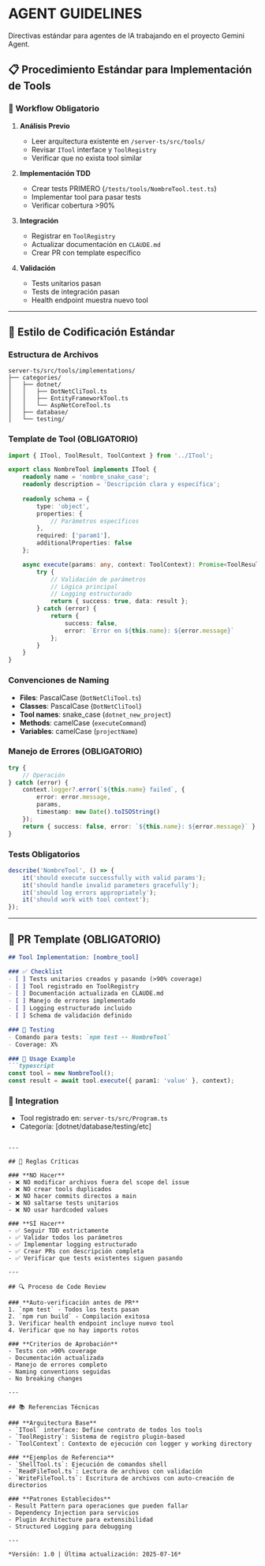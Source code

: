 # AGENT GUIDELINES

Directivas estándar para agentes de IA trabajando en el proyecto Gemini Agent.

## 📋 Procedimiento Estándar para Implementación de Tools

### 🔄 **Workflow Obligatorio**

1. **Análisis Previo**
   - Leer arquitectura existente en `/server-ts/src/tools/`
   - Revisar `ITool` interface y `ToolRegistry`
   - Verificar que no exista tool similar

2. **Implementación TDD**
   - Crear tests PRIMERO (`/tests/tools/NombreTool.test.ts`)
   - Implementar tool para pasar tests
   - Verificar cobertura >90%

3. **Integración**
   - Registrar en `ToolRegistry`
   - Actualizar documentación en `CLAUDE.md`
   - Crear PR con template específico

4. **Validación**
   - Tests unitarios pasan
   - Tests de integración pasan
   - Health endpoint muestra nuevo tool

---

## 🎨 Estilo de Codificación Estándar

### **Estructura de Archivos**
```
server-ts/src/tools/implementations/
├── categories/
│   ├── dotnet/
│   │   ├── DotNetCliTool.ts
│   │   ├── EntityFrameworkTool.ts
│   │   └── AspNetCoreTool.ts
│   ├── database/
│   └── testing/
```

### **Template de Tool (OBLIGATORIO)**
```typescript
import { ITool, ToolResult, ToolContext } from '../ITool';

export class NombreTool implements ITool {
    readonly name = 'nombre_snake_case';
    readonly description = 'Descripción clara y específica';
    
    readonly schema = {
        type: 'object',
        properties: {
            // Parámetros específicos
        },
        required: ['param1'],
        additionalProperties: false
    };

    async execute(params: any, context: ToolContext): Promise<ToolResult> {
        try {
            // Validación de parámetros
            // Lógica principal
            // Logging estructurado
            return { success: true, data: result };
        } catch (error) {
            return { 
                success: false, 
                error: `Error en ${this.name}: ${error.message}` 
            };
        }
    }
}
```

### **Convenciones de Naming**
- **Files**: PascalCase (`DotNetCliTool.ts`)
- **Classes**: PascalCase (`DotNetCliTool`)  
- **Tool names**: snake_case (`dotnet_new_project`)
- **Methods**: camelCase (`executeCommand`)
- **Variables**: camelCase (`projectName`)

### **Manejo de Errores (OBLIGATORIO)**
```typescript
try {
    // Operación
} catch (error) {
    context.logger?.error(`${this.name} failed`, { 
        error: error.message,
        params,
        timestamp: new Date().toISOString()
    });
    return { success: false, error: `${this.name}: ${error.message}` };
}
```

### **Tests Obligatorios**
```typescript
describe('NombreTool', () => {
    it('should execute successfully with valid params');
    it('should handle invalid parameters gracefully');
    it('should log errors appropriately');
    it('should work with tool context');
});
```

---

## 📝 PR Template (OBLIGATORIO)

```markdown
## Tool Implementation: [nombre_tool]

### ✅ Checklist
- [ ] Tests unitarios creados y pasando (>90% coverage)
- [ ] Tool registrado en ToolRegistry
- [ ] Documentación actualizada en CLAUDE.md
- [ ] Manejo de errores implementado
- [ ] Logging estructurado incluido
- [ ] Schema de validación definido

### 🧪 Testing
- Comando para tests: `npm test -- NombreTool`
- Coverage: X%

### 📝 Usage Example
```typescript
const tool = new NombreTool();
const result = await tool.execute({ param1: 'value' }, context);
```

### 🔧 Integration
- Tool registrado en: `server-ts/src/Program.ts`
- Categoría: [dotnet/database/testing/etc]
```

---

## 🚨 Reglas Críticas

### **NO Hacer**
- ❌ NO modificar archivos fuera del scope del issue
- ❌ NO crear tools duplicados
- ❌ NO hacer commits directos a main
- ❌ NO saltarse tests unitarios
- ❌ NO usar hardcoded values

### **SÍ Hacer**
- ✅ Seguir TDD estrictamente
- ✅ Validar todos los parámetros
- ✅ Implementar logging estructurado
- ✅ Crear PRs con descripción completa
- ✅ Verificar que tests existentes siguen pasando

---

## 🔍 Proceso de Code Review

### **Auto-verificación antes de PR**
1. `npm test` - Todos los tests pasan
2. `npm run build` - Compilación exitosa
3. Verificar health endpoint incluye nuevo tool
4. Verificar que no hay imports rotos

### **Criterios de Aprobación**
- Tests con >90% coverage
- Documentación actualizada
- Manejo de errores completo
- Naming conventions seguidas
- No breaking changes

---

## 📚 Referencias Técnicas

### **Arquitectura Base**
- `ITool` interface: Define contrato de todos los tools
- `ToolRegistry`: Sistema de registro plugin-based
- `ToolContext`: Contexto de ejecución con logger y working directory

### **Ejemplos de Referencia**
- `ShellTool.ts`: Ejecución de comandos shell
- `ReadFileTool.ts`: Lectura de archivos con validación
- `WriteFileTool.ts`: Escritura de archivos con auto-creación de directorios

### **Patrones Establecidos**
- Result Pattern para operaciones que pueden fallar
- Dependency Injection para servicios
- Plugin Architecture para extensibilidad
- Structured Logging para debugging

---

*Versión: 1.0 | Última actualización: 2025-07-16*